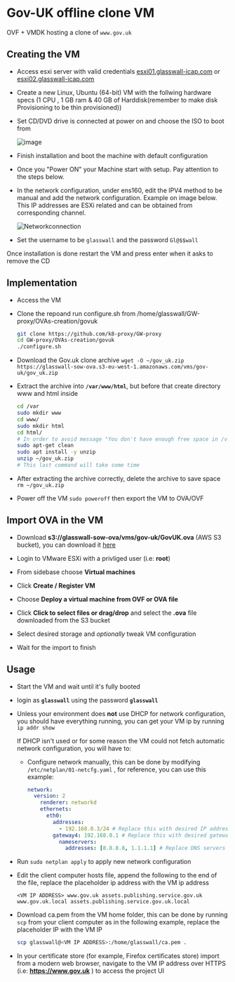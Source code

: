 # Gov-UK offline clone VM

OVF + VMDK hosting a clone of `www.gov.uk`

## Creating the VM

* Access esxi server with valid credentials   [esxi01.glasswall-icap.com](http://esxi01.glasswall-icap.com) or [esxi02.glasswall-icap.com](http://esxi02.glasswall-icap.com) 

* Create a new Linux, Ubuntu (64-bit) VM with the follwing hardware specs (1 CPU , 1 GB ram & 40 GB of Harddisk(remember to make disk Provisioning to be thin provisioned)) 


* Set CD/DVD drive is connected at power on and choose the ISO to boot from

  ![image](https://user-images.githubusercontent.com/58347752/100460151-66715900-30cf-11eb-914e-2f802acb5052.png)

* Finish installation and boot the machine with default configuration

* Once you "Power ON" your Machine start with setup. Pay attention to the steps below. 

* In the network configuration, under ens160, edit the IPV4 method to be manual and add the network configuration. Example on image below. This IP addresses are ESXi related and can be obtained from corresponding channel.

  ![Networkconnection](https://user-images.githubusercontent.com/70108899/100768735-82d90280-33fb-11eb-8e1d-f60164fad167.PNG)

* Set the username to be `glasswall` and the password `Gl@$$wall`

Once installation is done restart the VM and press enter when it asks to remove the CD

## Implementation

- Access the VM

- Clone the repoand run configure.sh from /home/glasswall/GW-proxy/OVAs-creation/govuk
  
  ```bash
  git clone https://github.com/k8-proxy/GW-proxy
  cd GW-proxy/OVAs-creation/govuk
  ./configure.sh
  ```

- Download the Gov.uk clone archive `wget -O ~/gov_uk.zip https://glasswall-sow-ova.s3-eu-west-1.amazonaws.com/vms/gov-uk/gov_uk.zip`

- Extract the archive into **`/var/www/html`**, but before that create directory www and html inside 

  ```bash
  cd /var
  sudo mkdir www
  cd www/
  sudo mkdir html
  cd html/
  # In order to avoid message "You don't have enough free space in /var/cache/apt/archives/." when installing unzip, clean cache
  sudo apt-get clean 
  sudo apt install -y unzip
  unzip ~/gov_uk.zip
  # This last command will take some time
  ```
- After extracting the archive correctly, delete the archive to save space `rm ~/gov_uk.zip`

- Power off the VM `sudo poweroff` then export the VM to OVA/OVF

## Import OVA in the VM

- Download **s3://glasswall-sow-ova/vms/gov-uk/GovUK.ova** (AWS S3 bucket), you can download it [here](https://glasswall-sow-ova.s3-eu-west-1.amazonaws.com/vms/gov-uk/GovUK.ova)

- Login to VMware ESXi with a privliged user (i.e: **root**)

- From sidebase choose **Virtual machines**

- Click **Create / Register VM**

- Choose **Deploy a virtual machine from OVF or  OVA file**

- Click **Click to select files or drag/drop** and select the **.ova** file downloaded from the S3 bucket 

- Select desired storage and *optionally* tweak VM configuration

- Wait for the import to finish

## Usage

- Start the VM and wait until it's fully booted

- login as **`glasswall`** using the password **`glasswall`**
* Unless your environment does **not** use DHCP for network configuration,  you should have everything running, you can get your VM ip by running `ip addr show`
  
  If DHCP isn't used or for some reason the VM could not fetch automatic network configuration, you will have to:
  
  - Configure network manually, this can be done by modifying `/etc/netplan/01-netcfg.yaml` , for reference, you can use this example:
    
    ```yaml
    network:
      version: 2
        renderer: networkd
        ethernets:
          eth0:
            addresses:
              - 192.168.0.3/24 # Replace this with desired IP address in CIDR format
            gateway4: 192.168.0.1 # Replace this with desired gateway
              nameservers:
                addresses: [8.8.8.8, 1.1.1.1] # Replace DNS servers if needed
    ```
- Run `sudo netplan apply` to apply new network configuration

- Edit the client computer hosts file, append the following to the end of the file, replace the placeholder ip address with the VM ip address
  
  ```
  <VM IP ADDRESS> www.gov.uk assets.publishing.service.gov.uk www.gov.uk.local assets.publishing.service.gov.uk.local
  ```

- Download ca.pem from the VM home folder, this can be done by running `scp`  from your client computer as in the following example, replace the placeholder IP with the VM IP
  
  ```bash
  scp glasswall@<VM IP ADDRESS>:/home/glasswall/ca.pem .
  ```

- In your certificate store (for example, Firefox certificates store) import from a modern web browser, navigate to the VM IP address over HTTPS (i.e: **https://www.gov.uk** ) to access the project UI
